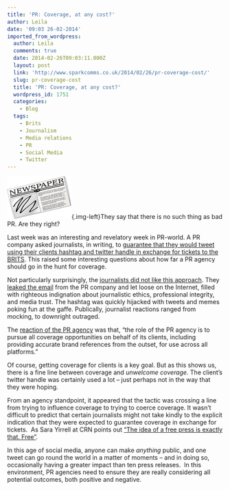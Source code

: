 ```yaml
---
title: 'PR: Coverage, at any cost?'
author: Leila
date: '09:03 26-02-2014'
imported_from_wordpress:
  author: Leila
  comments: true
  date: 2014-02-26T09:03:11.000Z
  layout: post
  link: 'http://www.sparkcomms.co.uk/2014/02/26/pr-coverage-cost/'
  slug: pr-coverage-cost
  title: 'PR: Coverage, at any cost?'
  wordpress_id: 1751
  categories:
    - Blog
  tags:
    - Brits
    - Journalism
    - Media relations
    - PR
    - Social Media
    - Twitter
---
```


![media](newspaper.png){.img-left}They say that there is no such thing as bad PR. Are they right?

Last week was an interesting and revelatory week in PR-world. A PR company asked journalists, in writing, to [guarantee that they would tweet using their clients hashtag and twitter handle in exchange for tickets to the BRITS](http://www.independent.co.uk/arts-entertainment/music/news/priceless-surprises-twitter-outrage-after-brit-awards-journalists-requested-by-house-pr-to-tweet-for-mastercard-in-return-for-tickets-9138563.html). This raised some interesting questions about how far a PR agency should go in the hunt for coverage.

Not particularly surprisingly, the [journalists did not like this approach](http://www.thedrum.com/news/2014/02/19/mastercards-pricelesssurprises-pr-nightmare-unfolds-after-house-pr-riled-nations). They [leaked the email](http://www.pressgazette.co.uk/journalists-seeking-accreditation-brit-awards-asked-gaurantee-coverage-sponsor-mastercard) from the PR company and let loose on the Internet, filled with righteous indignation about journalistic ethics, professional integrity, and media trust. The hashtag was quickly hijacked with tweets and memes poking fun at the gaffe. Publically, journalist reactions ranged from mocking, to downright outraged.

The [reaction of the PR agency](http://www.marketingmagazine.co.uk/article/1281632/mastercard-denies-enforcing-brits-coverage-for-tickets-rule) was that, “the role of the PR agency is to pursue all coverage opportunities on behalf of its clients, including providing accurate brand references from the outset, for use across all platforms.”

Of course, getting coverage for clients is a key goal. But as this shows us, there is a fine line between coverage and _unwelcome _coverage_._ The client’s twitter handle was certainly used a lot – just perhaps not in the way that they were hoping.

From an agency standpoint, it appeared that the tactic was crossing a line from trying to influence coverage to trying to coerce coverage. It wasn’t difficult to predict that certain journalists might not take kindly to the explicit indication that they were expected to guarantee coverage in exchange for tickets.  As Sara Yirrell at CRN points out [“The idea of a free press is exactly that. Free”](http://www.channelweb.co.uk/crn-uk/the-editors-diary-blog/2330002/controlling-the-press).

In this age of social media, anyone can make _anything_ public, and one tweet can go round the world in a matter of moments – and in doing so, occasionally having a greater impact than ten press releases.  In this environment, PR agencies need to ensure they are really considering all potential outcomes, both positive and negative.
